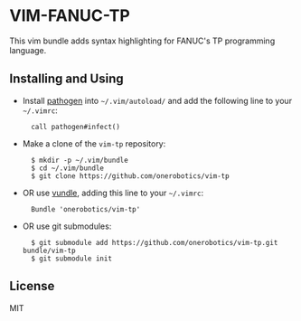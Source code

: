 # VIM-FANUC-TP

This vim bundle adds syntax highlighting for FANUC's TP programming language.

## Installing and Using

- Install [pathogen](http://www.vim.org/scripts/script.php?script_id=2332) into `~/.vim/autoload/` and add the
   following line to your `~/.vimrc`:

        call pathogen#infect()

- Make a clone of the `vim-tp` repository:

        $ mkdir -p ~/.vim/bundle
        $ cd ~/.vim/bundle
        $ git clone https://github.com/onerobotics/vim-tp

- OR use [vundle](https://github.com/gmarik/vundle), adding this line to your `~/.vimrc`:

        Bundle 'onerobotics/vim-tp'

- OR use git submodules:

        $ git submodule add https://github.com/onerobotics/vim-tp.git bundle/vim-tp
        $ git submodule init

## License ##

MIT
